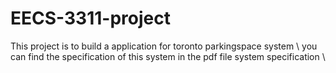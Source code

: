 # EECS-3311-project
This project is to build a application for toronto parkingspace system \ 
you can find the specification of this system in the pdf file system specification \
